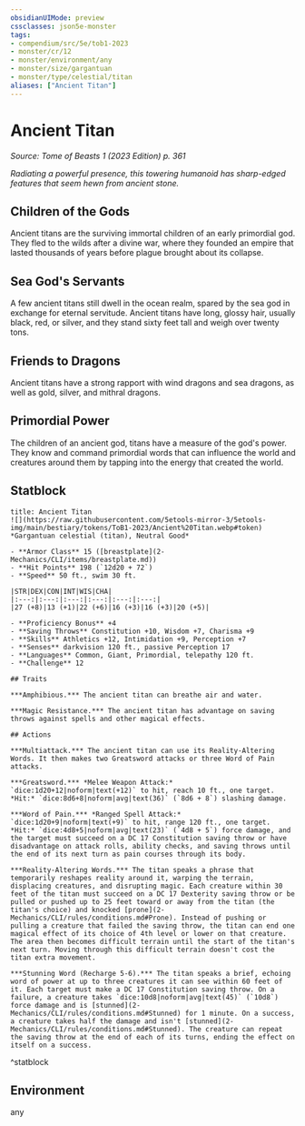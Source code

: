 ```yaml
---
obsidianUIMode: preview
cssclasses: json5e-monster
tags:
- compendium/src/5e/tob1-2023
- monster/cr/12
- monster/environment/any
- monster/size/gargantuan
- monster/type/celestial/titan
aliases: ["Ancient Titan"]
---
```

# Ancient Titan
*Source: Tome of Beasts 1 (2023 Edition) p. 361*  

*Radiating a powerful presence, this towering humanoid has sharp-edged features that seem hewn from ancient stone.*

## Children of the Gods

Ancient titans are the surviving immortal children of an early primordial god. They fled to the wilds after a divine war, where they founded an empire that lasted thousands of years before plague brought about its collapse.

## Sea God's Servants

A few ancient titans still dwell in the ocean realm, spared by the sea god in exchange for eternal servitude. Ancient titans have long, glossy hair, usually black, red, or silver, and they stand sixty feet tall and weigh over twenty tons.

## Friends to Dragons

Ancient titans have a strong rapport with wind dragons and sea dragons, as well as gold, silver, and mithral dragons.

## Primordial Power

The children of an ancient god, titans have a measure of the god's power. They know and command primordial words that can influence the world and creatures around them by tapping into the energy that created the world.

## Statblock

```ad-statblock
title: Ancient Titan
![](https://raw.githubusercontent.com/5etools-mirror-3/5etools-img/main/bestiary/tokens/ToB1-2023/Ancient%20Titan.webp#token)
*Gargantuan celestial (titan), Neutral Good*

- **Armor Class** 15 ([breastplate](2-Mechanics/CLI/items/breastplate.md))
- **Hit Points** 198 (`12d20 + 72`)
- **Speed** 50 ft., swim 30 ft.

|STR|DEX|CON|INT|WIS|CHA|
|:---:|:---:|:---:|:---:|:---:|:---:|
|27 (+8)|13 (+1)|22 (+6)|16 (+3)|16 (+3)|20 (+5)|

- **Proficiency Bonus** +4
- **Saving Throws** Constitution +10, Wisdom +7, Charisma +9
- **Skills** Athletics +12, Intimidation +9, Perception +7
- **Senses** darkvision 120 ft., passive Perception 17
- **Languages** Common, Giant, Primordial, telepathy 120 ft.
- **Challenge** 12

## Traits

***Amphibious.*** The ancient titan can breathe air and water.

***Magic Resistance.*** The ancient titan has advantage on saving throws against spells and other magical effects.

## Actions

***Multiattack.*** The ancient titan can use its Reality-Altering Words. It then makes two Greatsword attacks or three Word of Pain attacks.

***Greatsword.*** *Melee Weapon Attack:* `dice:1d20+12|noform|text(+12)` to hit, reach 10 ft., one target. *Hit:* `dice:8d6+8|noform|avg|text(36)` (`8d6 + 8`) slashing damage.

***Word of Pain.*** *Ranged Spell Attack:* `dice:1d20+9|noform|text(+9)` to hit, range 120 ft., one target. *Hit:* `dice:4d8+5|noform|avg|text(23)` (`4d8 + 5`) force damage, and the target must succeed on a DC 17 Constitution saving throw or have disadvantage on attack rolls, ability checks, and saving throws until the end of its next turn as pain courses through its body.

***Reality-Altering Words.*** The titan speaks a phrase that temporarily reshapes reality around it, warping the terrain, displacing creatures, and disrupting magic. Each creature within 30 feet of the titan must succeed on a DC 17 Dexterity saving throw or be pulled or pushed up to 25 feet toward or away from the titan (the titan's choice) and knocked [prone](2-Mechanics/CLI/rules/conditions.md#Prone). Instead of pushing or pulling a creature that failed the saving throw, the titan can end one magical effect of its choice of 4th level or lower on that creature. The area then becomes difficult terrain until the start of the titan's next turn. Moving through this difficult terrain doesn't cost the titan extra movement.

***Stunning Word (Recharge 5-6).*** The titan speaks a brief, echoing word of power at up to three creatures it can see within 60 feet of it. Each target must make a DC 17 Constitution saving throw. On a failure, a creature takes `dice:10d8|noform|avg|text(45)` (`10d8`) force damage and is [stunned](2-Mechanics/CLI/rules/conditions.md#Stunned) for 1 minute. On a success, a creature takes half the damage and isn't [stunned](2-Mechanics/CLI/rules/conditions.md#Stunned). The creature can repeat the saving throw at the end of each of its turns, ending the effect on itself on a success.
```
^statblock

## Environment

any